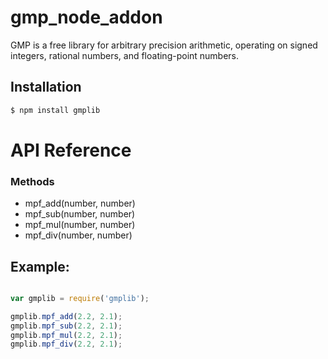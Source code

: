 # gmp_node_addon
GMP is a free library for arbitrary precision arithmetic, operating on signed integers, rational numbers, and floating-point numbers.


Installation
------------
``` bash
$ npm install gmplib
```

# API Reference

### Methods ###

* mpf_add(number, number)
* mpf_sub(number, number)
* mpf_mul(number, number)
* mpf_div(number, number)

Example:
-------
``` javascript

var gmplib = require('gmplib');

gmplib.mpf_add(2.2, 2.1);
gmplib.mpf_sub(2.2, 2.1);
gmplib.mpf_mul(2.2, 2.1);
gmplib.mpf_div(2.2, 2.1);

```